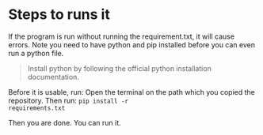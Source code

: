 # Steps to runs it

If the program is run without running the requirement.txt, it will cause errors.
Note you need to have python and pip installed before you can even run a python file.
> Install python by following the official python installation documentation.

Before it is usable, run:
Open the terminal on the path which you copied the repository. Then run:
<code>pip install -r requirements.txt</code>

Then you are done. You can run it.
